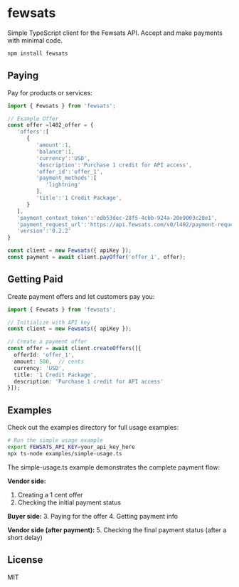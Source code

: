 # fewsats

Simple TypeScript client for the Fewsats API. Accept and make payments with minimal code.

```bash
npm install fewsats
```

## Paying

Pay for products or services:

```typescript
import { Fewsats } from 'fewsats';

// Example Offer
const offer =l402_offer = {
   'offers':[
      {
         'amount':1,
         'balance':1,
         'currency':'USD',
         'description':'Purchase 1 credit for API access',
         'offer_id':'offer_1',
         'payment_methods':[
            'lightning'
         ],
         'title':'1 Credit Package',
      }
   ],
   'payment_context_token':'edb53dec-28f5-4cbb-924a-20e9003c20e1',
   'payment_request_url':'https://api.fewsats.com/v0/l402/payment-request',
   'version':'0.2.2'
}

const client = new Fewsats({ apiKey });
const payment = await client.payOffer('offer_1', offer);


```
## Getting Paid

Create payment offers and let customers pay you:

```typescript
import { Fewsats } from 'fewsats';

// Initialize with API key
const client = new Fewsats({ apiKey });

// Create a payment offer
const offer = await client.createOffers([{
  offerId: 'offer_1',
  amount: 500,  // cents
  currency: 'USD',
  title: '1 Credit Package',
  description: 'Purchase 1 credit for API access'
}]);


```



## Examples

Check out the examples directory for full usage examples:

```bash
# Run the simple usage example
export FEWSATS_API_KEY=your_api_key_here
npx ts-node examples/simple-usage.ts
```

The simple-usage.ts example demonstrates the complete payment flow:

**Vendor side:**
1. Creating a 1 cent offer
2. Checking the initial payment status

**Buyer side:**
3. Paying for the offer
4. Getting payment info

**Vendor side (after payment):**
5. Checking the final payment status (after a short delay)

## License

MIT 